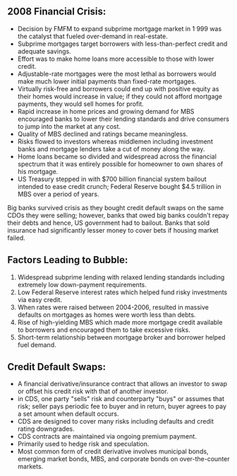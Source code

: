 ## 2008 Financial Crisis:
- Decision by FMFM to expand subprime mortgage market in 1 999 was the catalyst that fueled over-demand in real-estate.
- Subprime mortgages target borrowers with less-than-perfect credit and adequate savings. 
- Effort was to make home loans more accessible to those with lower credit.
- Adjustable-rate mortgages were the most lethal as borrowers would make much lower initial payments than fixed-rate mortgages. 
- Virtually risk-free and borrowers could end up with positive equity as their homes would increase in value; if they could not afford mortgage payments, they would sell homes for profit.
- Rapid increase in home prices and growing demand for MBS encouraged banks to lower their lending standards and drive consumers to jump into the market at any cost.
- Quality of MBS declined and ratings became meaningless. 
- Risks flowed to investors whereas middlemen including investment banks and mortgage lenders take a cut of money along the way. 
- Home loans became so divided and widespread across the financial spectrum that it was entirely possible for homeowner to own shares of his mortgage.
- US Treasury stepped in with $700 billion financial system bailout intended to ease credit crunch; Federal Reserve bought $4.5 trillion in MBS over a period of years. 

Big banks survived crisis as they bought credit default swaps on the same CDOs they were selling; however, banks that owed big banks couldn't repay their debts and hence, US government had to bailout. Banks that sold insurance had significantly lesser money to cover bets if housing market failed.

## Factors Leading to Bubble:
1) Widespread subprime lending with relaxed lending standards including extremely low down-payment requirements.
2) Low Federal Reserve interest rates which helped fund risky investments via easy credit.
3) When rates were raised between 2004-2006, resulted in massive defaults on mortgages as homes were worth less than debts.
4) Rise of high-yielding MBS which made more mortgage credit available to borrowers and encouraged them to take excessive risks.
5) Short-term relationship between mortgage broker and borrower helped fuel demand. 

## Credit Default Swaps:
- A financial derivative/insurance contract that allows an investor to swap or offset his credit risk with that of another investor.
- in CDS, one party "sells" risk and counterparty "buys" or assumes that risk; seller pays periodic fee to buyer and in return, buyer agrees to pay a set amount when default occurs.
- CDS are designed to cover many risks including defaults and credit rating downgrades. 
- CDS contracts are maintained via ongoing premium payment.
- Primarily used to hedge risk and speculation.
- Most common form of credit derivative involves municipal bonds, emerging market bonds, MBS, and corporate bonds on over-the-counter markets.

